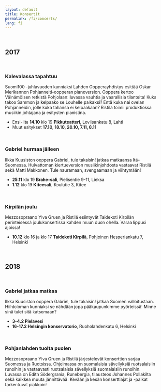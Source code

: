 ```yaml
---
layout: default
title: Konsertit
permalink: /fi/concerts/
lang: fi
---
```


<br/>

## 2017

<br/>

### Kalevalassa tapahtuu

Suomi100 -juhlavuoden kunniaksi Lahden Oopperayhdistys esittää Oskar Merikannon Pohjanneiti-oopperan pianoversion. Ooppera kertoo Väinämöisen retkistä Pohjolaan: luvassa vauhtia ja vaarallisia tilanteita! Kuka takoo Sammon ja kelpaako se Louhelle palkaksi? Entä kuka nai ovelan Pohjanneidin, jolle kuka tahansa ei kelpaakaan?
Ristilä toimii produktiossa musiikin johtajana ja esitysten pianistina.

- Ensi-ilta __14.10__ klo 19 __Pikkuteatteri__, Loviisankatu 8, Lahti
- Muut esitykset __17.10, 18.10, 20.10, 7.11, 8.11__

<br/>

### Gabriel hurmaa jälleen

Ilkka Kuusiston ooppera Gabriel, tule takaisin! jatkaa matkaansa Itä-Suomessa. Hulvattoman kiertueversion musiikinjohdosta vastaavat Ristilä sekä Matti Makkonen. Tule nauramaan, svengaamaan ja viihtymään!

- __25.11__ klo 19 __Brahe-sali__, Pielisentie 9-11, Lieksa
- __1.12__ klo 19 __Kiteesali__, Koulutie 3, Kitee

<br/>

### Kirpilän joulu

Mezzosopraano Ylva Gruen ja Ristilä esiintyvät Taidekoti Kirpilän perinteisessä joulukonsertissa kahden muun duon ohella. Varaa lippusi ajoissa!

- __10.12__ klo 16 ja klo 17 __Taidekoti Kirpilä__, Pohjoinen Hesperiankatu 7, Helsinki

<br/>

## 2018

<br/>

### Gabriel jatkaa matkaa

Ilkka Kuusiston ooppera Gabriel, tule takaisin! jatkaa Suomen valloitustaan. Hiihtoloman kunniaksi se nähdään jopa pääkaupunkimme pyörteissä! Minne sinä tulet sitä katsomaan?

- __3-4.2 Pielavesi__
- __16-17.2 Helsingin konservatorio__, Ruoholahdenkatu 6, Helsinki

<br/>

### Pohjanlahden tuolta puolen

Mezzosopraano Ylva Gruen ja Ristilä järjestelevät konserttien sarjaa Suomessa ja Ruotsissa. Ohjelmassa on suomalaisia sävellyksiä ruotsalaisiin runoihin ja vastaavasti ruotsalaisia sävellyksiä suomalaisiin runoihin. Luvassa on Edith Södergrania, Runebergia, tilausteos Johannes Pollakilta sekä kaikkea muuta jännittävää. Kevään ja kesän konserttiajat ja -paikat tarkentuvat piakkoin!

<br/>
